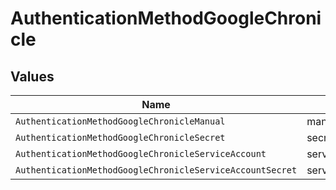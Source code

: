 # AuthenticationMethodGoogleChronicle


## Values

| Name                                                      | Value                                                     |
| --------------------------------------------------------- | --------------------------------------------------------- |
| `AuthenticationMethodGoogleChronicleManual`               | manual                                                    |
| `AuthenticationMethodGoogleChronicleSecret`               | secret                                                    |
| `AuthenticationMethodGoogleChronicleServiceAccount`       | serviceAccount                                            |
| `AuthenticationMethodGoogleChronicleServiceAccountSecret` | serviceAccountSecret                                      |